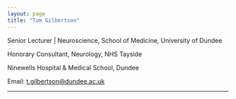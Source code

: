 ```yaml
---
layout: page
title: "Tom Gilbertson"
---
```


Senior Lecturer |  Neuroscience, School of Medicine, University of Dundee

Honorary Consultant, Neurology, NHS Tayside

Ninewells Hospital & Medical School, Dundee



Email: t.gilbertson@dundee.ac.uk


---
